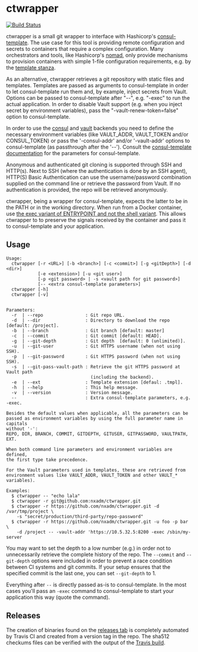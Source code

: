 # ctwrapper
[![Build Status](https://travis-ci.com/nxadm/ctwrapper.svg?branch=master)](https://travis-ci.com/nxadm/ctwrapper)

ctwrapper is a small git wrapper to interface with Hashicorp's
[consul-template](https://github.com/hashicorp/consul-template). The use case
for this tool is providing remote configuration and secrets to containers that
require a complex configuration. Many orchestrators and tools, like
Hashicorp's [nomad](https://github.com/hashicorp/nomad), only provide
mechanisms to provision containers with simple 1-file configuration
requirements, e.g. by the
[template stanza](https://www.nomadproject.io/docs/job-specification/template.html).

As an alternative, ctwrapper retrieves a git repository with static files and
templates. Templates are passed as arguments to consul-template in order to
let consul-template run them and, by example, inject secrets from Vault.
Options can be passed to consul-template after "--", e.g. "-exec" to run the
actual application. In order to disable Vault support (e.g. when you inject
secret by environment variables), pass the "-vault-renew-token=false" option
to consul-template.

In order to use the
[consul](https://github.com/hashicorp/consul) and
[vault](https://github.com/hashicorp/vault) backends you need to define the
necessary environment variables (like VAULT_ADDR, VAULT_TOKEN and/or
CONSUL_TOKEN) or pass the '-consul-addr' and/or '-vault-addr' options to
consul-template (as passthrough after the '--'). Consult the
[consul-template documentation](https://github.com/hashicorp/consul-template)
for the parameters for consul-template.

Anonymous and authenticated git cloning is supported through SSH and HTTP(s).
Next to SSH (where the authentication is done by an SSH agent), HTTP(S) Basic
Authentication can use the username/password combination supplied on the command
line or retrieve the password from Vault. If no authentication is provided,
the repo will be retrieved anonymously.

ctwrapper, being a wrapper for consul-template, expects the latter to be in the
PATH or in the working directory. When run from a Docker container, use
[the exec variant of ENTRYPOINT and not the shell variant](https://docs.docker.com/engine/reference/builder/#entrypoint).
This allows ctwrapper to to preserve the signals received by the container and
pass it to consul-template and your application.

## Usage

```
Usage:
  ctwrapper [-r <URL>] [-b <branch>] [-c <commit>] [-g <gitDepth>] [-d <dir>]
            [-e <extension>] [-u <git user>]
			[-p <git password> | -s <vault path for git password>]
            [-- <extra consul-template parameters>]
  ctwrapper [-h]
  ctwrapper [-v]


Parameters:
  -r  | --repo                : Git repo URL.
  -d  | --dir                 : Directory to download the repo [default: /project].
  -b  | --branch              : Git branch [default: master]
  -c  | --commit              : Git commit [default: HEAD].
  -g  | --git-depth           : Git depth  [default: 0 (unlimited)].
  -u  | --git-user            : Git HTTPS username (when not using SSH).
  -p  | --git-password        : Git HTTPS password (when not using SSH).
  -s  | --git-pass-vault-path : Retrieve the git HTTPS password at Vault path
                                (including the backend).
  -e  | --ext                 : Template extension [defaul: .tmpl].
  -h  | --help                : This help message.
  -v  | --version             : Version message.
  --                          : Extra consul-template parameters, e.g. -exec.

Besides the default values when applicable, all the parameters can be
passed as environment variables by using the full parameter name in capitals
without '-':
REPO, DIR, BRANCH, COMMIT, GITDEPTH, GITUSER, GITPASSWORD, VAULTPATH, EXT.

When both command line parameters and environment variables are defined,
the first type take precedence.

For the Vault parameters used in templates, these are retrieved from
environment values like VAULT_ADDR, VAULT_TOKEN and other VAULT_* variables).

Examples:
  $ ctwrapper -- "echo lala"
  $ ctwrapper -r git@github.com:nxadm/ctwrapper.git
  $ ctwrapper -r https://github.com/nxadm/ctwrapper.git -d /var/tmp/project \
    -s "secret/production/third-party/repo-password"
  $ ctwrapper -r https://github.com/nxadm/ctwrapper.git -u foo -p bar \
    -d /project -- -vault-addr 'https://10.5.32.5:8200 -exec /sbin/my-server
```

You may want to set the depth to a low number (e.g.) in order not to
unnecessarily retrieve the complete history of the repo. The `--commit` and
`--git-depth` options were included in order to prevent a race condition
between CI systems and git commits. If your setup ensures that the specified
commit is the last one, you can set `--git-depth` to 1.

Everything after `--` is directly passed as-is to consul-template. In the most
cases you'll pass an `-exec` command to consul-template to start your
application this way (quote the command).

## Releases

The creation of binaries found on the
[releases tab](https://github.com/nxadm/ctwrapper/releases) is completely
automated by Travis CI and created from a version tag in the repo. The
sha512 checkums files can be verified with the output of the
[Travis build](https://travis-ci.com/nxadm/ctwrapper/branches).
